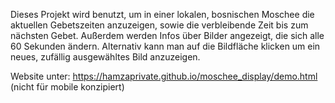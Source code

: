 Dieses Projekt wird benutzt, um in einer lokalen, bosnischen Moschee die aktuellen
Gebetszeiten anzuzeigen, sowie die verbleibende Zeit bis zum nächsten Gebet. Außerdem werden Infos über Bilder angezeigt, die sich alle 60 Sekunden ändern. Alternativ kann man auf die Bildfläche klicken um ein neues, zufällig ausgewähltes Bild anzuzeigen.

Website unter: https://hamzaprivate.github.io/moschee_display/demo.html
(nicht für mobile konzipiert)